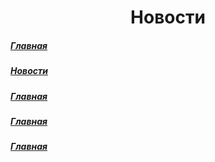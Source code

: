 <h1 align="center">Новости</h1>

<h5 align="left"> <a href="https://kirillgorlov123.github.io/Kennel-of-dogs-KrasnoeSelo">Главная</a></h5>
<h5 align="left"> <a href="https://kirillgorlov123.github.io/Kennel-of-dogs-KrasnoeSelo/news">Новости</a></h5>
<h5 align="left"> <a href="https://kirillgorlov123.github.io/Kennel-of-dogs-KrasnoeSelo">Главная</a></h5>
<h5 align="left"> <a href="https://kirillgorlov123.github.io/Kennel-of-dogs-KrasnoeSelo">Главная</a></h5>
<h5 align="left"> <a href="https://kirillgorlov123.github.io/Kennel-of-dogs-KrasnoeSelo">Главная</a></h5>
